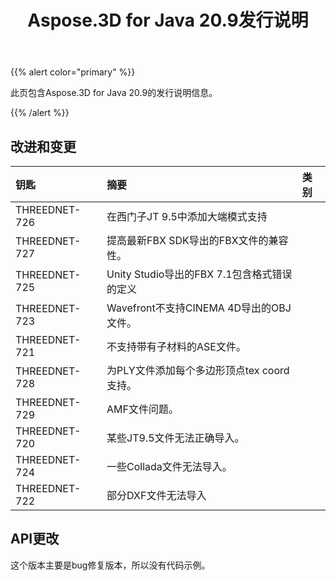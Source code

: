 ﻿---
title: Aspose.3D for Java 20.9发行说明
type: docs
weight: 8
url: /zh/java/aspose-3d-for-java-20-9-release-notes/
---
{{% alert color="primary" %}}

此页包含Aspose.3D for Java 20.9的发行说明信息。

{{% /alert %}}
## **改进和变更**

|**钥匙**|**摘要**|**类别**|
|:- |:- |:- |
|THREEDNET-726 |在西门子JT 9.5中添加大端模式支持|
|THREEDNET-727 |提高最新FBX SDK导出的FBX文件的兼容性。|
|THREEDNET-725 |Unity Studio导出的FBX 7.1包含格式错误的定义|
|THREEDNET-723 |Wavefront不支持CINEMA 4D导出的OBJ文件。|
|THREEDNET-721 |不支持带有子材料的ASE文件。|
|THREEDNET-728 |为PLY文件添加每个多边形顶点tex coord支持。|
|THREEDNET-729 |AMF文件问题。|
|THREEDNET-720 |某些JT9.5文件无法正确导入。|
|THREEDNET-724 |一些Collada文件无法导入。|
|THREEDNET-722 |部分DXF文件无法导入|


## API更改 ##
这个版本主要是bug修复版本，所以没有代码示例。
